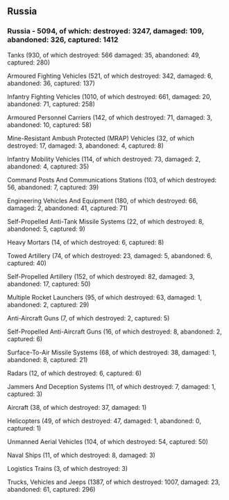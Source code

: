 
 
 ## Russia
 
 ### Russia - 5094, of which: destroyed: 3247, damaged: 109, abandoned: 326, captured: 1412

 

 

 Tanks (930, of which destroyed: 566 damaged: 35, abandoned: 49, captured: 280)

 Armoured Fighting Vehicles (521, of which destroyed: 342, damaged: 6, abandoned: 36, captured: 137)

 Infantry Fighting Vehicles (1010, of which destroyed: 661, damaged: 20, abandoned: 71, captured: 258)

 Armoured Personnel Carriers (142, of which destroyed: 71, damaged: 3, abandoned: 10, captured: 58)

 Mine-Resistant Ambush Protected (MRAP) Vehicles (32, of which destroyed: 17, damaged: 3, abandoned: 4, captured: 8)

 Infantry Mobility Vehicles (114, of which destroyed: 73, damaged: 2, abandoned: 4, captured: 35)

 Command Posts And Communications Stations (103, of which destroyed: 56, abandoned: 7, captured: 39)

 Engineering Vehicles And Equipment (180, of which destroyed: 66, damaged: 2, abandoned: 41, captured: 71)

 Self-Propelled Anti-Tank Missile Systems (22, of which destroyed: 8, abandoned: 5, captured: 9)

 Heavy Mortars (14, of which destroyed: 6, captured: 8)

 Towed Artillery (74, of which destroyed: 23, damaged: 5, abandoned: 6, captured: 40)

 Self-Propelled Artillery (152, of which destroyed: 82, damaged: 3, abandoned: 17, captured: 50)

 Multiple Rocket Launchers (95, of which destroyed: 63, damaged: 1, abandoned: 2, captured: 29)

 Anti-Aircraft Guns (7, of which destroyed: 2, captured: 5)

 Self-Propelled Anti-Aircraft Guns (16, of which destroyed: 8, abandoned: 2, captured: 6)

 Surface-To-Air Missile Systems (68, of which destroyed: 38, damaged: 1, abandoned: 8, captured: 21)

 Radars (12, of which destroyed: 6, captured: 6)

 Jammers And Deception Systems (11, of which destroyed: 7, damaged: 1, captured: 3)

 Aircraft (38, of which destroyed: 37, damaged: 1)

 Helicopters (49, of which destroyed: 47, damaged: 1, abandoned: 0, captured: 1)

 Unmanned Aerial Vehicles (104, of which destroyed: 54, captured: 50)

 Naval Ships (11, of which destroyed: 8, damaged: 3)

 Logistics Trains (3, of which destroyed: 3)

 Trucks, Vehicles and Jeeps (1387, of which destroyed: 1007, damaged: 23, abandoned: 61, captured: 296)

